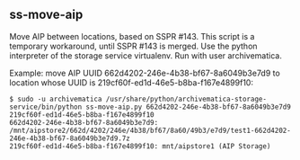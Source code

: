 ## ss-move-aip

Move AIP between locations, based on SSPR #143.
This script is a temporary workaround, until SSPR #143 is merged.
Use the python interpreter of the storage service virtualenv.
Run with user archivematica.

Example: move AIP UUID 662d4202-246e-4b38-bf67-8a6049b3e7d9 to location whose UUID is 219cf60f-ed1d-46e5-b8ba-f167e4899f10:

```
$ sudo -u archivematica /usr/share/python/archivematica-storage-service/bin/python ss-move-aip.py 662d4202-246e-4b38-bf67-8a6049b3e7d9 219cf60f-ed1d-46e5-b8ba-f167e4899f10
662d4202-246e-4b38-bf67-8a6049b3e7d9: /mnt/aipstore2/662d/4202/246e/4b38/bf67/8a60/49b3/e7d9/test1-662d4202-246e-4b38-bf67-8a6049b3e7d9.7z
219cf60f-ed1d-46e5-b8ba-f167e4899f10: mnt/aipstore1 (AIP Storage)
```

